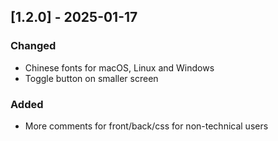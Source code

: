 
## [1.2.0] - 2025-01-17

### Changed
- Chinese fonts for macOS, Linux and Windows
- Toggle button on smaller screen


### Added
- More comments for front/back/css for non-technical users